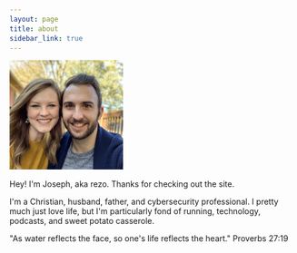 ```yaml
---
layout: page
title: about
sidebar_link: true
---
```


<img alt="headshot" src="/assets/headshot.jpg" width="200px" />


Hey! I'm Joseph, aka rezo. Thanks for checking out the site. 

I'm a Christian, husband, father, and cybersecurity professional.
I pretty much just love life, but I'm particularly fond of running, technology, podcasts, and sweet potato casserole.

<p class="message">
  "As water reflects the face, so one's life reflects the heart." Proverbs 27:19
</p>
